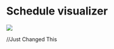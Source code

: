 # Schedule visualizer

![](https://github.com/skiadas/schedule-visualizer/actions/workflows/gradleBuild.yml/badge.svg)

//Just Changed This
